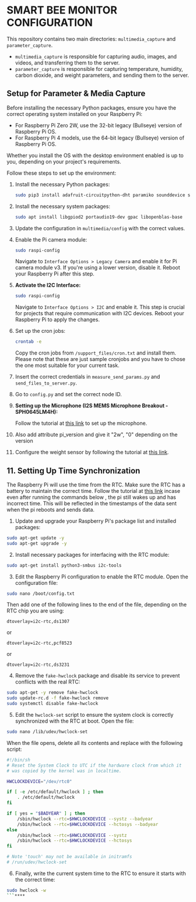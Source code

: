 # SMART BEE MONITOR CONFIGURATION

This repository contains two main directories: `multimedia_capture` and `parameter_capture`.

- `multimedia_capture` is responsible for capturing audio, images, and videos, and transferring them to the server.
- `parameter_capture` is responsible for capturing temperature, humidity, carbon dioxide, and weight parameters, and sending them to the server.

## Setup for Parameter & Media Capture

Before installing the necessary Python packages, ensure you have the correct operating system installed on your Raspberry Pi:

- For Raspberry Pi Zero 2W, use the 32-bit legacy (Bullseye) version of Raspberry Pi OS.
- For Raspberry Pi 4 models, use the 64-bit legacy (Bullseye) version of Raspberry Pi OS.

Whether you install the OS with the desktop environment enabled is up to you, depending on your project's requirements.

Follow these steps to set up the environment:

1. Install the necessary Python packages:

    ```bash
    sudo pip3 install adafruit-circuitpython-dht paramiko sounddevice soundfile scipy sensirion_i2c_scd
    ```

2. Install the necessary system packages:

    ```bash
    sudo apt install libgpiod2 portaudio19-dev gpac libopenblas-base
    ```

3. Update the configuration in `multimedia/config` with the correct values.

4. Enable the Pi camera module:

    ```bash
    sudo raspi-config
    ```

    Navigate to `Interface Options > Legacy Camera` and enable it for Pi camera module v3. If you're using a lower version, disable it. Reboot your Raspberry Pi after this step.

5. **Activate the I2C Interface:**

    ```bash
    sudo raspi-config
    ```

    Navigate to `Interface Options > I2C` and enable it. This step is crucial for projects that require communication with I2C devices. Reboot your Raspberry Pi to apply the changes.

6. Set up the cron jobs:

    ```bash
    crontab -e
    ```

     Copy the cron jobs from `/support_files/cron.txt` and install them. Please note that these are just sample cronjobs and you have to chose the one most suitable for your current task.  

7. Insert the correct credentials in `measure_send_params.py` and `send_files_to_server.py`.

8. Go to `config.py` and set the correct node ID.

9. **Setting up the Microphone (I2S MEMS Microphone Breakout - SPH0645LM4H):**

    Follow the tutorial at [this link](https://learn.adafruit.com/adafruit-i2s-mems-microphone-breakout/raspberry-pi-wiring-test) to set up the microphone.

10. Also add attribute pi_version and give it "2w", "0" depending on the version

11. Configure the weight sensor by following the tutorial at [this link](https://tutorials-raspberrypi.com/digital-raspberry-pi-scale-weight-sensor-hx711/).

## 11. Setting Up Time Synchronization

The Raspberry Pi will use the time from the RTC. Make sure the RTC has a battery to maintain the correct time. Follow the tutorial at [this link](https://maker.pro/raspberry-pi/tutorial/how-to-add-an-rtc-module-to-raspberry-pi) incase even after running the commands below , the pi still wakes up and has incorrect time. This will be reflected in the timestamps of the data sent when the pi reboots and sends data.

1. Update and upgrade your Raspberry Pi's package list and installed packages:

```bash
sudo apt-get update -y
sudo apt-get upgrade -y
```

2. Install necessary packages for interfacing with the RTC module:

```bash
sudo apt-get install python3-smbus i2c-tools
```

3. Edit the Raspberry Pi configuration to enable the RTC module. Open the configuration file:

```bash
sudo nano /boot/config.txt
```

Then add one of the following lines to the end of the file, depending on the RTC chip you are using:

```plaintext
dtoverlay=i2c-rtc,ds1307
```

or

```plaintext
dtoverlay=i2c-rtc,pcf8523
```

or

```plaintext
dtoverlay=i2c-rtc,ds3231
```

4. Remove the `fake-hwclock` package and disable its service to prevent conflicts with the real RTC:

```bash
sudo apt-get -y remove fake-hwclock
sudo update-rc.d -f fake-hwclock remove
sudo systemctl disable fake-hwclock
```

5. Edit the `hwclock-set` script to ensure the system clock is correctly synchronized with the RTC at boot. Open the file:

```bash
sudo nano /lib/udev/hwclock-set
```

When the file opens, delete all its contents and replace with the following script:

```bash
#!/bin/sh
# Reset the System Clock to UTC if the hardware clock from which it
# was copied by the kernel was in localtime.

HWCLOCKDEVICE="/dev/rtc0"

if [ -e /etc/default/hwclock ] ; then
    . /etc/default/hwclock
fi

if [ yes = "$BADYEAR" ] ; then
    /sbin/hwclock --rtc=$HWCLOCKDEVICE --systz --badyear
    /sbin/hwclock --rtc=$HWCLOCKDEVICE --hctosys --badyear
else
    /sbin/hwclock --rtc=$HWCLOCKDEVICE --systz
    /sbin/hwclock --rtc=$HWCLOCKDEVICE --hctosys
fi

# Note 'touch' may not be available in initramfs
# /run/udev/hwclock-set
```

6. Finally, write the current system time to the RTC to ensure it starts with the correct time:

```bash
sudo hwclock -w
```****